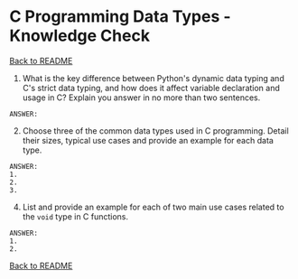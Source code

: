 # C Programming Data Types - Knowledge Check

[Back to README](README.md)

1. What is the key difference between Python's dynamic data typing and C's strict data typing, and how does it affect variable declaration and usage in C?  Explain you answer in no more than two sentences.
```
ANSWER:
```

2. Choose three of the common data types used in C programming. Detail their sizes, typical use cases and provide an example for each data type.
```
ANSWER:
1.
2.
3.
```

4. List and provide an example for each of two main use cases related to the `void` type in C functions.
```
ANSWER:
1. 
2. 
```

[Back to README](README.md)
